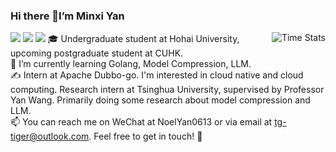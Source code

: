 ### Hi there 👋I’m Minxi Yan

![](https://komarev.com/ghpvc/?username=Yan0613&color=brightgreen)
![](https://img.shields.io/badge/dynamic/json?color=brightgreen&label=stars&query=%24.stars&url=https%3A%2F%2Fapi.github-star-counter.workers.dev%2Fuser%2FYan0613)
![](https://img.shields.io/github/followers/Yan0613?color=brightgreen)  <img alt="Time Stats" src="https://github-readme-stats.vercel.app/api?username=Yan0613&show_icons=true&theme=transparent&hide_border=true" align="right" /> 
🎓 Undergraduate student at Hohai University, upcoming postgraduate student at CUHK.   
📍 I’m currently learning Golang, Model Compression, LLM.   
✍️ Intern at Apache Dubbo-go. I'm interested in cloud native and cloud computing. Research intern at Tsinghua University, supervised by Professor Yan Wang. Primarily doing some research about model compression and LLM.  
📫 You can reach me on WeChat at NoelYan0613 or via email at tg-tiger@outlook.com. Feel free to get in touch! 🍻

<!---[![Top Langs](https://github-readme-stats.vercel.app/api/top-langs/?username=Yan0613&layout=compact)](https://github.com/Yan0613/github-readme-stats)--->

